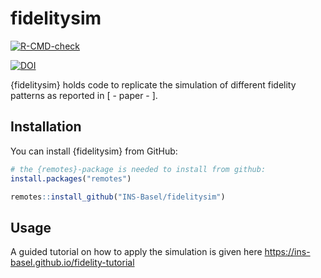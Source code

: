 
<!-- README.md is generated from README.Rmd. Please edit that file -->

# fidelitysim

<!-- badges: start -->

[![R-CMD-check](https://github.com/INS-Basel/fidelitysim/actions/workflows/R-CMD-check.yaml/badge.svg)](https://github.com/INS-Basel/fidelitysim/actions/workflows/R-CMD-check.yaml) 

[![DOI](https://zenodo.org/badge/497928840.svg)](https://zenodo.org/badge/latestdoi/497928840)
<!-- badges: end -->

{fidelitysim} holds code to replicate the simulation of different
fidelity patterns as reported in \[ - paper - \].

## Installation

You can install {fidelitysim} from GitHub:

``` r
# the {remotes}-package is needed to install from github: 
install.packages("remotes")

remotes::install_github("INS-Basel/fidelitysim")
```

## Usage

A guided tutorial on how to apply the simulation is given here
<https://ins-basel.github.io/fidelity-tutorial>
